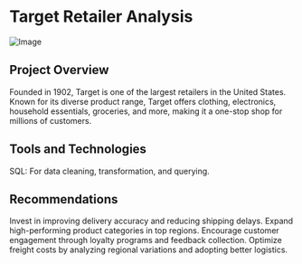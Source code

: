 # Target Retailer Analysis
![Image](https://sandhillssentinel.com/wp-content/uploads/2024/08/Target-SHS-.jpg)

## Project Overview
Founded in 1902, Target is one of the largest retailers in the United States. Known for its diverse product range, Target offers clothing, electronics, household essentials, groceries, and more, making it a one-stop shop for millions of customers.

## Tools and Technologies
SQL: For data cleaning, transformation, and querying.







## Recommendations
Invest in improving delivery accuracy and reducing shipping delays.
Expand high-performing product categories in top regions.
Encourage customer engagement through loyalty programs and feedback collection.
Optimize freight costs by analyzing regional variations and adopting better logistics.

